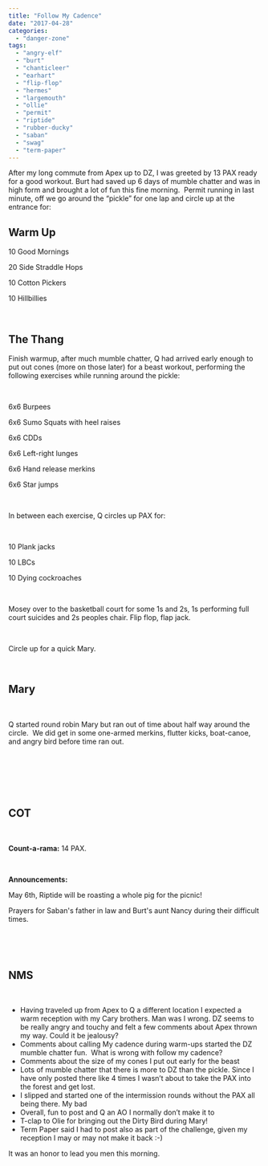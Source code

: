 ```yaml
---
title: "Follow My Cadence"
date: "2017-04-28"
categories: 
  - "danger-zone"
tags: 
  - "angry-elf"
  - "burt"
  - "chanticleer"
  - "earhart"
  - "flip-flop"
  - "hermes"
  - "largemouth"
  - "ollie"
  - "permit"
  - "riptide"
  - "rubber-ducky"
  - "saban"
  - "swag"
  - "term-paper"
---
```


After my long commute from Apex up to DZ, I was greeted by 13 PAX ready for a good workout. Burt had saved up 6 days of mumble chatter and was in high form and brought a lot of fun this fine morning.  Permit running in last minute, off we go around the “pickle” for one lap and circle up at the entrance for:

## Warm Up

10 Good Mornings

20 Side Straddle Hops

10 Cotton Pickers

10 Hillbillies

 

## The Thang

Finish warmup, after much mumble chatter, Q had arrived early enough to put out cones (more on those later) for a beast workout, performing the following exercises while running around the pickle:

 

6x6 Burpees

6x6 Sumo Squats with heel raises

6x6 CDDs

6x6 Left-right lunges

6x6 Hand release merkins

6x6 Star jumps

 

In between each exercise, Q circles up PAX for:

 

10 Plank jacks

10 LBCs

10 Dying cockroaches

 

Mosey over to the basketball court for some 1s and 2s, 1s performing full court suicides and 2s peoples chair. Flip flop, flap jack.

 

Circle up for a quick Mary.

 

## Mary

 

Q started round robin Mary but ran out of time about half way around the circle.  We did get in some one-armed merkins, flutter kicks, boat-canoe, and angry bird before time ran out.

 

 

 

## COT

 

**Count-a-rama:** 14 PAX.

 

**Announcements:**

May 6th, Riptide will be roasting a whole pig for the picnic!

Prayers for Saban's father in law and Burt's aunt Nancy during their difficult times.

 

 

## NMS

 

- Having traveled up from Apex to Q a different location I expected a warm reception with my Cary brothers. Man was I wrong. DZ seems to be really angry and touchy and felt a few comments about Apex thrown my way. Could it be jealousy?
- Comments about calling My cadence during warm-ups started the DZ mumble chatter fun.  What is wrong with follow my cadence?
- Comments about the size of my cones I put out early for the beast
- Lots of mumble chatter that there is more to DZ than the pickle. Since I have only posted there like 4 times I wasn’t about to take the PAX into the forest and get lost.
- I slipped and started one of the intermission rounds without the PAX all being there. My bad
- Overall, fun to post and Q an AO I normally don’t make it to
- T-clap to Olie for bringing out the Dirty Bird during Mary!
- Term Paper said I had to post also as part of the challenge, given my reception I may or may not make it back :-)

It was an honor to lead you men this morning.
